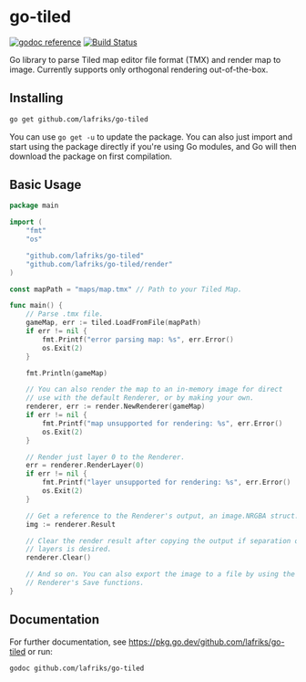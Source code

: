 # go-tiled

[![godoc reference](https://img.shields.io/badge/godoc-reference-5272B4)](https://pkg.go.dev/github.com/lafriks/go-tiled?tab=doc)
[![Build Status](https://cloud.drone.io/api/badges/lafriks/go-tiled/status.svg?ref=refs/heads/master)](https://cloud.drone.io/lafriks/go-tiled)

Go library to parse Tiled map editor file format (TMX) and render map to image. Currently supports only orthogonal rendering out-of-the-box.

## Installing

```sh
go get github.com/lafriks/go-tiled
```

You can use `go get -u` to update the package. You can also just import and start using the package directly if you're using Go modules, and Go will then download the package on first compilation.

## Basic Usage

```go
package main

import (
    "fmt"
    "os"

    "github.com/lafriks/go-tiled"
    "github.com/lafriks/go-tiled/render"
)

const mapPath = "maps/map.tmx" // Path to your Tiled Map.

func main() {
    // Parse .tmx file.
    gameMap, err := tiled.LoadFromFile(mapPath)
    if err != nil {
        fmt.Printf("error parsing map: %s", err.Error()
        os.Exit(2)
    }

    fmt.Println(gameMap)

    // You can also render the map to an in-memory image for direct
    // use with the default Renderer, or by making your own.
    renderer, err := render.NewRenderer(gameMap)
    if err != nil {
        fmt.Printf("map unsupported for rendering: %s", err.Error()
        os.Exit(2)
    }

    // Render just layer 0 to the Renderer.
    err = renderer.RenderLayer(0)
    if err != nil {
        fmt.Printf("layer unsupported for rendering: %s", err.Error()
        os.Exit(2)
    }

    // Get a reference to the Renderer's output, an image.NRGBA struct.
    img := renderer.Result

    // Clear the render result after copying the output if separation of
    // layers is desired.
    renderer.Clear()

    // And so on. You can also export the image to a file by using the
    // Renderer's Save functions.
}
```

## Documentation

For further documentation, see <https://pkg.go.dev/github.com/lafriks/go-tiled> or run:

```sh
godoc github.com/lafriks/go-tiled
```
